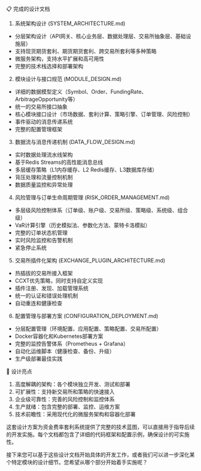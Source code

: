  📋 完成的设计文档

  1. 系统架构设计 (SYSTEM_ARCHITECTURE.md)

  - 分层架构设计（API网关、核心业务层、数据处理层、交易所抽象层、基础设施层）
  - 支持现货期货套利、期货期货套利、跨交易所套利等多种策略
  - 微服务架构，支持水平扩展和高可用性
  - 完整的技术栈选择和部署架构

  2. 模块设计与接口规范 (MODULE_DESIGN.md)

  - 详细的数据模型定义（Symbol、Order、FundingRate、ArbitrageOpportunity等）
  - 统一的交易所接口抽象
  - 核心模块接口设计（市场数据、套利计算、策略引擎、订单管理、风险控制）
  - 事件驱动的消息传递系统
  - 完整的配置管理框架

  3. 数据流与消息传递机制 (DATA_FLOW_DESIGN.md)

  - 实时数据处理流水线架构
  - 基于Redis Streams的高性能消息总线
  - 多层缓存策略（L1内存缓存、L2 Redis缓存、L3数据库存储）
  - 背压处理和流量控制机制
  - 数据质量监控和异常处理

  4. 风险管理与订单生命周期管理 (RISK_ORDER_MANAGEMENT.md)

  - 多层级风险控制体系（订单级、账户级、交易所级、策略级、系统级、组合级）
  - VaR计算引擎（历史模拟法、参数化方法、蒙特卡洛模拟）
  - 完整的订单状态机管理
  - 实时风险监控和告警机制
  - 紧急停止系统

  5. 交易所插件化架构 (EXCHANGE_PLUGIN_ARCHITECTURE.md)

  - 热插拔的交易所接入框架
  - CCXT优先策略，同时支持自定义实现
  - 插件注册、发现、加载管理系统
  - 统一的认证和错误处理机制
  - 自动重连和健康检查

  6. 配置管理与部署方案 (CONFIGURATION_DEPLOYMENT.md)

  - 分层配置管理（环境配置、应用配置、策略配置、交易所配置）
  - Docker容器化和Kubernetes部署方案
  - 完整的监控告警体系（Prometheus + Grafana）
  - 自动化运维脚本（健康检查、备份、升级）
  - 生产级部署最佳实践

  🎯 设计亮点

  1. 高度解耦的架构：各个模块独立开发、测试和部署
  2. 可扩展性：支持新交易所和策略的快速接入
  3. 企业级可靠性：完善的风险控制和监控体系
  4. 生产就绪：包含完整的部署、监控、运维方案
  5. 技术前瞻性：采用现代化的微服务架构和容器化部署

  这套设计方案为资金费率套利系统提供了完整的技术蓝图，可以直接用于指导后续的开发实施。每个文档都包含了详细的代码框架和配置示例，确保设计的可实施性。

  接下来您可以基于这些设计文档开始具体的开发工作，或者我们可以进一步深化某个特定模块的设计细节。您希望从哪个部分开始着手实施呢？